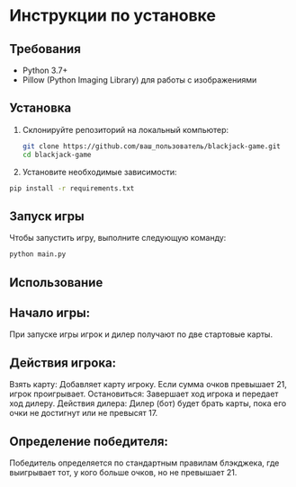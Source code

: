 # Инструкции по установке

## Требования
- Python 3.7+
- Pillow (Python Imaging Library) для работы с изображениями

## Установка

1. Склонируйте репозиторий на локальный компьютер:
   ```bash
   git clone https://github.com/ваш_пользователь/blackjack-game.git
   cd blackjack-game
   ```
2. Установите необходимые зависимости:

  ```bash
  pip install -r requirements.txt
  ```


## Запуск игры
Чтобы запустить игру, выполните следующую команду:

```bash
python main.py
```
## Использование
## Начало игры:
При запуске игры игрок и дилер получают по две стартовые карты.

## Действия игрока:

 Взять карту: Добавляет карту игроку. Если сумма очков превышает 21, игрок проигрывает.
 Остановиться: Завершает ход игрока и передает ход дилеру.
 Действия дилера: Дилер (бот) будет брать карты, пока его очки не достигнут или не превысят 17.

## Определение победителя:
Победитель определяется по стандартным правилам блэкджека, где выигрывает тот, у кого больше очков, но не превышает 21.
